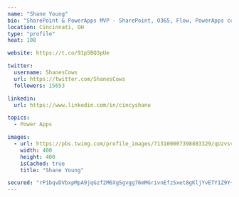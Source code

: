 ```yaml
---
name: "Shane Young"
bio: "SharePoint & PowerApps MVP - SharePoint, O365, Flow, PowerApps consulting? @PowerApps911 | Pure Snark? You found it."
location: Cincinnati, OH
type: "profile"
heat: 108

website: https://t.co/91p5BQ3pUe

twitter:
  username: ShanesCows
  url: https://twitter.com/ShanesCows
  followers: 15653

linkedin:
  url: https://www.linkedin.com/in/cincyshane

topics:
  - Power Apps

images:
  - url: https://pbs.twimg.com/profile_images/713100007398883329/qUzvsvQ3_400x400.jpg
    width: 400
    height: 400
    isCached: true
    title: "Shane Young"

secured: "rP1bqvDVbxpMpA9jqGzf2M6XgSgvgg76mMGrivnEfzSxet8gKljYvETY1Z9Y+C3PQL64foWMPpQaXh5SRi8qltwakRD6YdpWpiZew7XWslojK8dRdeleNyBa1a4DLGmqSRx+VbmmXDKK5hxn/+/Ri9nYftHiPgacio0uibCN6knyw60oWJokIJ7aXP1WgYiVSLaVWbNY54y5E5t7izF1SvQ17gtS7Mnpk6dR2SwlR4gPO6VHyYll9rhplEu5/XiWWmUyMFP39MNNZkv7v2XdI7REDJqVuj5sKJL8mIwCu257V4gYwg4bVleXsbQ+Gb3zt9mIHB7+3vqmCsh6+0h/0NzcVd7jRsFhCsClHT0oeSaRKk+tSKqvbgNE65d8dlZ6oaQoqTZiJC7DQ1YhT8Vri1hd4HHov+nOnKRZ/aqTAMA=;+Lk2kj3YMLDT8jfeZClvxA=="
---
```


